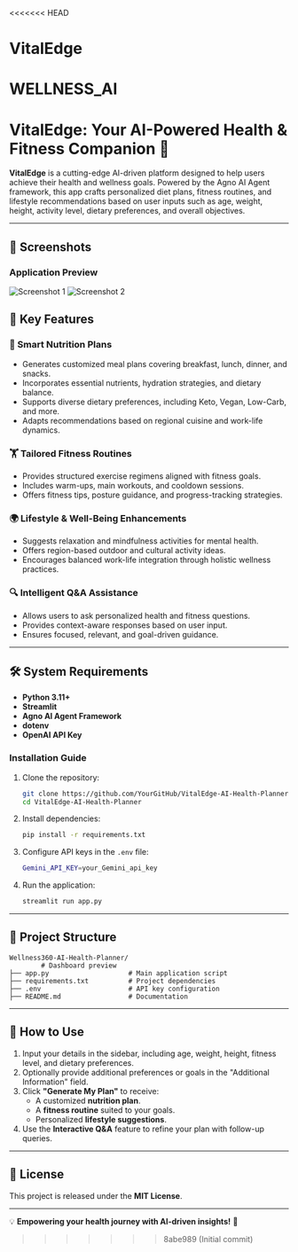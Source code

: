 <<<<<<< HEAD
# VitalEdge
WELLNESS_AI
=======
# VitalEdge: Your AI-Powered Health & Fitness Companion 🌟

**VitalEdge** is a cutting-edge AI-driven platform designed to help users achieve their health and wellness goals. Powered by the Agno AI Agent framework, this app crafts personalized diet plans, fitness routines, and lifestyle recommendations based on user inputs such as age, weight, height, activity level, dietary preferences, and overall objectives.

---
## 📸 Screenshots

### Application Preview
![Screenshot 1](Screenshots/Screenshot_2025-03-16_215912.png)
![Screenshot 2](Screenshots/Screenshot_2025-03-16_220032.png)


## 🚀 Key Features

### 🥗 Smart Nutrition Plans
- Generates customized meal plans covering breakfast, lunch, dinner, and snacks.
- Incorporates essential nutrients, hydration strategies, and dietary balance.
- Supports diverse dietary preferences, including Keto, Vegan, Low-Carb, and more.
- Adapts recommendations based on regional cuisine and work-life dynamics.

### 🏋️ Tailored Fitness Routines
- Provides structured exercise regimens aligned with fitness goals.
- Includes warm-ups, main workouts, and cooldown sessions.
- Offers fitness tips, posture guidance, and progress-tracking strategies.

### 🌍 Lifestyle & Well-Being Enhancements
- Suggests relaxation and mindfulness activities for mental health.
- Offers region-based outdoor and cultural activity ideas.
- Encourages balanced work-life integration through holistic wellness practices.

### 🔍 Intelligent Q&A Assistance
- Allows users to ask personalized health and fitness questions.
- Provides context-aware responses based on user input.
- Ensures focused, relevant, and goal-driven guidance.

---

## 🛠️ System Requirements

- **Python 3.11+**
- **Streamlit**
- **Agno AI Agent Framework**
- **dotenv**
- **OpenAI API Key**

### Installation Guide
1. Clone the repository:
   ```bash
   git clone https://github.com/YourGitHub/VitalEdge-AI-Health-Planner.git
   cd VitalEdge-AI-Health-Planner
   ```
2. Install dependencies:
   ```bash
   pip install -r requirements.txt
   ```
3. Configure API keys in the `.env` file:
   ```bash
   Gemini_API_KEY=your_Gemini_api_key
   ```
4. Run the application:
   ```bash
   streamlit run app.py
   ```

---

## 📂 Project Structure
```
Wellness360-AI-Health-Planner/
        # Dashboard preview
├── app.py                    # Main application script
├── requirements.txt          # Project dependencies
├── .env                      # API key configuration
├── README.md                 # Documentation
```

---



## 📖 How to Use
1. Input your details in the sidebar, including age, weight, height, fitness level, and dietary preferences.
2. Optionally provide additional preferences or goals in the "Additional Information" field.
3. Click **"Generate My Plan"** to receive:
   - A customized **nutrition plan**.
   - A **fitness routine** suited to your goals.
   - Personalized **lifestyle suggestions**.
4. Use the **Interactive Q&A** feature to refine your plan with follow-up queries.

---

## 📜 License
This project is released under the **MIT License**.

---
💡 **Empowering your health journey with AI-driven insights!** 🌟

>>>>>>> 8abe989 (Initial commit)
